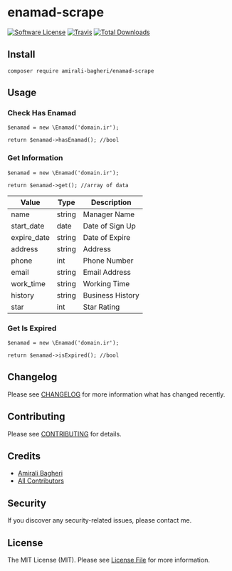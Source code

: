 # enamad-scrape

[![Software License](https://img.shields.io/badge/license-MIT-brightgreen.svg?style=flat-square)](LICENSE.md)
[![Travis](https://img.shields.io/travis/amirali-bagheri/enamad-scrape.svg?style=flat-square)]()
[![Total Downloads](https://img.shields.io/packagist/dt/amirali-bagheri/enamad-scrape.svg?style=flat-square)](https://packagist.org/packages/amirali-bagheri/enamad-scrape)

## Install
`composer require amirali-bagheri/enamad-scrape`

## Usage

### __Check Has Enamad__

```
$enamad = new \Enamad('domain.ir');

return $enamad->hasEnamad(); //bool

```

### __Get Information__

```
$enamad = new \Enamad('domain.ir');

return $enamad->get(); //array of data
```

|     Value     |     Type      |      Description      |
| ------------- | ------------- | ----------------------|
|     name      |    string     |     Manager Name      |
|   start_date  |      date     |    Date of Sign Up    |
|  expire_date  |    string     |    Date of Expire     |
|    address    |    string     |        Address        |
|     phone     |       int     |     Phone Number      |
|     email     |    string     |     Email Address     |
|   work_time   |    string     |      Working Time     |
|    history    |    string     |   Business History    |
|     star      |      int      |      Star Rating      |


### __Get Is Expired__

```
$enamad = new \Enamad('domain.ir');

return $enamad->isExpired(); //bool
```

## Changelog
Please see [CHANGELOG](CHANGELOG.md) for more information what has changed recently.

## Contributing
Please see [CONTRIBUTING](CONTRIBUTING.md) for details.

## Credits

- [Amirali Bagheri](https://github.com/amirali-bagheri)
- [All Contributors](https://github.com/amirali-bagheri/enamad-scrape/contributors)

## Security
If you discover any security-related issues, please contact me.

## License
The MIT License (MIT). Please see [License File](/LICENSE.md) for more information.
